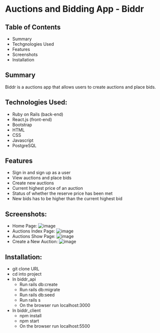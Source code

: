 # Auctions and Bidding App - Biddr

## Table of Contents
- Summary
- Techgnologies Used
- Features
- Screenshots
- Installation

## Summary
Biddr is a auctions app that allows users to create auctions and place bids.

## Technologies Used:

- Ruby on Rails (back-end)
- React.js (front-end)
- Bootstrap
- HTML
- CSS
- Javascript
- PostgreSQL

## Features

- Sign in and sign up as a user
- View auctions and place bids
- Create new auctions
- Current highest price of an auction
- Status of whether the reserve price has been met
- New bids has to be higher than the current highest bid

## Screenshots:

- Home Page:
![image](https://user-images.githubusercontent.com/71687298/189024155-c57b1dac-2285-4218-9474-b3f121d581a7.png)
- Auctions Index Page:
![image](https://user-images.githubusercontent.com/71687298/189024180-5ba71a97-b36b-490c-b530-df40a0f535c9.png)
- Auctions Show Page:
![image](https://user-images.githubusercontent.com/71687298/189024198-ad88ff84-0de9-4cb0-af8d-96a84815e120.png)
- Create a New Auction:
![image](https://user-images.githubusercontent.com/71687298/189024218-c47c9441-06dd-423f-b072-c633ebd4c5ed.png)

## Installation:

- git clone URL
- cd into project
- In biddr_api
    - Run rails db:create
    - Run rails db:migrate
    - Run rails db:seed
    - Run rails s
    - On the browser run localhost:3000
- In biddr_client
    - npm install
    - npm start
    - On the browser run localhost:5500
